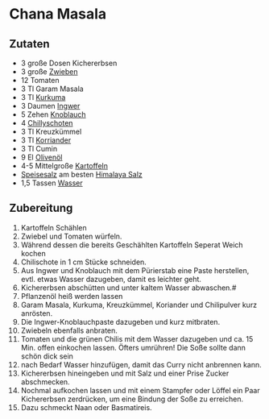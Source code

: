 # Chana Masala
## Zutaten
- 3 große Dosen Kichererbsen
- 3 große [Zwieben](../Hochwertige_Rohstoffe/Zwiebel.md)
- 12 Tomaten
- 3 Tl Garam Masala
- 3 Tl [Kurkuma](../Hochwertige_Rohstoffe/Kurkuma.md)
- 3 Daumen [Ingwer](../Hochwertige_Rohstoffe/Ingwer.md)
- 5 Zehen [Knoblauch](../Hochwertige_Rohstoffe/Knoblauch.md)
- 4 [Chillyschoten](../Hochwertige_Rohstoffe/Chilly.md)
- 3 Tl Kreuzkümmel
- 3 Tl [Korriander](../Hochwertige_Rohstoffe/Korriander.md)
- 3 Tl Cumin
- 9 El [Olivenöl](../Hochwertige_Rohstoffe/Olivenöl.md)
- 4-5 Mittelgroße [Kartoffeln](../Hochwertige_Rohstoffe/Kartoffel.md)
- [Speisesalz](../Hochwertige_Rohstoffe/Speisesalz.md) am besten [Himalaya Salz](../Wichtige_Nährstoffquellen/Lebensmittelkategorisierung_nach_Wertigkeit/Hochwertige_Lebensmittel.md#Himalaya%20Salz)
- 1,5 Tassen [Wasser](../Hochwertige_Rohstoffe/Wasser.md)


## Zubereitung
1. Kartoffeln Schählen
2. Zwiebel und Tomaten würfeln. 
3. Während dessen die bereits Geschählten Kartoffeln Seperat Weich kochen
4. Chilischote in 1 cm Stücke schneiden. 
5. Aus Ingwer und Knoblauch mit dem Pürierstab eine Paste herstellen, evtl. etwas Wasser dazugeben, damit es leichter geht. 
6. Kichererbsen abschütten und unter kaltem Wasser abwaschen.#
7. Pflanzenöl heiß werden lassen 
8. Garam Masala, Kurkuma, Kreuzkümmel, Koriander und Chilipulver kurz anrösten. 
9. Die Ingwer-Knoblauchpaste dazugeben und kurz mitbraten. 
10. Zwiebeln ebenfalls anbraten. 
11. Tomaten und die grünen Chilis mit dem Wasser dazugeben und ca. 15 Min. offen einkochen lassen. Öfters umrühren! Die Soße sollte dann schön dick sein 
12. nach Bedarf Wasser hinzufügen, damit das Curry nicht anbrennen kann.
13. Kichererbsen hineingeben und mit Salz und einer Prise Zucker abschmecken.
14. Nochmal aufkochen lassen und mit einem Stampfer oder Löffel ein Paar Kichererbsen zerdrücken, um eine Bindung der Soße zu erreichen.
15. Dazu schmeckt Naan oder Basmatireis.
